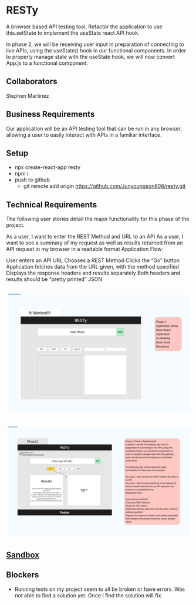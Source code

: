 # RESTy

A browser based API testing tool, Refactor the application to use this.setState to implement the useState react API hook.

In phase 2, we will be receiving user input in preparation of connecting to live APIs, using the useState() hook in our functional components. In order to properly manage state with the useState hook, we will now convert App.js to a functional component.

## Collaborators

Stephen Martinez

## Business Requirements

Our application will be an API testing tool that can be run in any browser, allowing a user to easily interact with APIs in a familiar interface.

<!-- To Be filled in by you the student as we iterate thru Module 6 Labs -->

## Setup

- npx create-react-app resty
- npm i  <!-- bring in demo code/src folder -->
- push to github
  - git remote add origin <https://github.com/Junyoungson808/resty.git>

## Technical Requirements

The following user stories detail the major functionality for this phase of the project.

As a user, I want to enter the REST Method and URL to an API
As a user, I want to see a summary of my request as well as results returned from an API request in my browser in a readable format
Application Flow:

User enters an API URL
Chooses a REST Method
Clicks the “Go” button
Application fetches data from the URL given, with the method specified
Displays the response headers and results separately
Both headers and results should be “pretty printed” JSON

## ![UML](./uml-lab26.png)

## ![UML](./uml-lab27.png)

## [Sandbox](https://codesandbox.io/p/github/Junyoungson808/resty/phase1.1?file=%2Fpackage-lock.json&selection=%5B%7B%22endColumn%22%3A24%2C%22endLineNumber%22%3A8%2C%22startColumn%22%3A24%2C%22startLineNumber%22%3A8%7D%5D&workspace=%257B%2522activeFileId%2522%253A%2522cl9ndv63g0002lqeb1ca1abe0%2522%252C%2522openFiles%2522%253A%255B%255D%252C%2522sidebarPanel%2522%253A%2522EXPLORER%2522%252C%2522gitSidebarPanel%2522%253A%2522COMMIT%2522%252C%2522sidekickItems%2522%253A%255B%257B%2522type%2522%253A%2522PREVIEW%2522%252C%2522taskId%2522%253A%2522start%2522%252C%2522port%2522%253A3000%252C%2522key%2522%253A%2522cl9nk0zff006b356i9kie9zkp%2522%252C%2522isMinimized%2522%253Afalse%257D%255D%257D)

## Blockers

- Running tests on my project seem to all be broken or have errors. Was not able to find a solution yet. Once I find the solution will fix.
